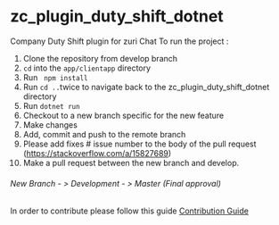 # zc_plugin_duty_shift_dotnet
Company Duty Shift plugin for zuri Chat
To run the project :
1. Clone the repository from develop branch
2. <code>cd</code> into the <code>app/clientapp</code>  directory
3. Run <code> npm install </code>
4. Run <code>cd ..</code>twice to navigate back to the zc_plugin_duty_shift_dotnet directory
5. Run  <code>dotnet run</code>
6. Checkout to a new branch specific for the new feature
7. Make changes
8. Add, commit and push to the remote branch
9. Please add fixes # issue number to the body of the pull request (https://stackoverflow.com/a/15827689)
10. Make a pull request between the new branch and develop.

###### New Branch - > Development - > Master (Final approval)

In order to contribute please follow this guide [Contribution Guide](https://github.com/zurichat/zc_plugin_duty_shift_dotnet/wiki/Contribution-Guide)
